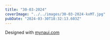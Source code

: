 ```yaml
---
title: "30-03-2024"
coverImage: "../../images/30-03-2024-kxMT.jpg"
pubDate: "2024-03-30T18:32:13.603Z"
---
```


Designed with [mynaui.com](http://mynaui.com)
